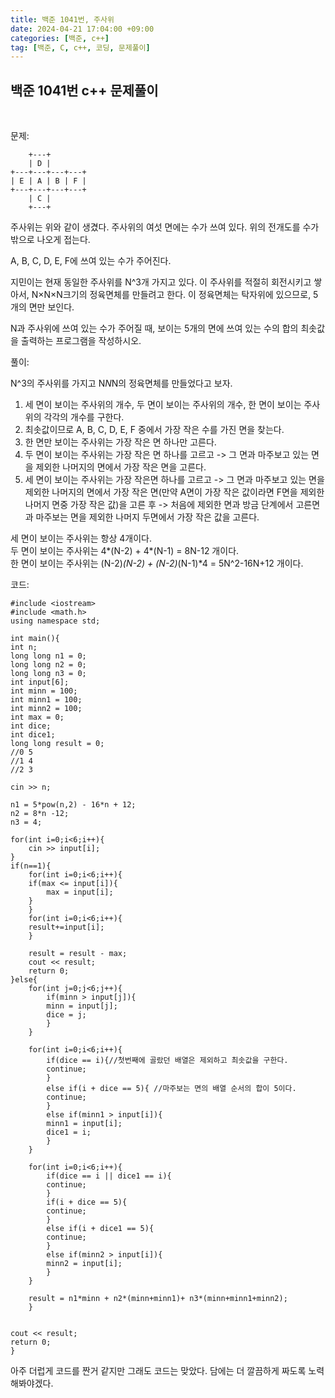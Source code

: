 ```yaml
---
title: 백준 1041번, 주사위
date: 2024-04-21 17:04:00 +09:00
categories: [백준, c++]
tag: [백준, C, c++, 코딩, 문제풀이]
---
```


## 백준 1041번 c++ 문제풀이
<br>

문제:

        +---+        
        | D |        
    +---+---+---+---+
    | E | A | B | F |
    +---+---+---+---+
        | C |        
        +---+  

주사위는 위와 같이 생겼다. 주사위의 여섯 면에는 수가 쓰여 있다. 위의 전개도를 수가 밖으로 나오게 접는다.

A, B, C, D, E, F에 쓰여 있는 수가 주어진다.

지민이는 현재 동일한 주사위를 N^3개 가지고 있다. 이 주사위를 적절히 회전시키고 쌓아서, N×N×N크기의 정육면체를 만들려고 한다. 이 정육면체는 탁자위에 있으므로, 5개의 면만 보인다.

N과 주사위에 쓰여 있는 수가 주어질 때, 보이는 5개의 면에 쓰여 있는 수의 합의 최솟값을 출력하는 프로그램을 작성하시오.

풀이:

N^3의 주사위를 가지고 N*N*N의 정육면체를 만들었다고 보자.<br>

1. 세 면이 보이는 주사위의 개수, 두 면이 보이는 주사위의 개수, 한 면이 보이는 주사위의 각각의 개수를 구한다.
2. 최솟값이므로 A, B, C, D, E, F 중에서 가장 작은 수를 가진 면을 찾는다. 
3. 한 면만 보이는 주사위는 가장 작은 면 하나만 고른다.
4. 두 면이 보이는 주사위는 가장 작은 면 하나를 고르고 -> 그 면과 마주보고 있는 면을 제외한 나머지의 면에서 가장 작은 면을 고른다.
5. 세 면이 보이는 주사위는 가장 작은면 하나를 고르고 -> 그 면과 마주보고 있는 면을 제외한 나머지의 면에서 가장 작은 면(만약 A면이 가장 작은 값이라면 F면을 제외한 나머지 면중 가장 작은 값)을 고른 후 ->  처음에 제외한 면과 방금 단계에서 고른면과 마주보는 면을 제외한 나머지 두면에서 가장 작은 값을 고른다.

세 면이 보이는 주사위는 항상 4개이다.<br>
두 면이 보이는 주사위는 4*(N-2) + 4*(N-1) = 8N-12 개이다.<br>
한 면이 보이는 주사위는 (N-2)*(N-2) + (N-2)*(N-1)*4 = 5N^2-16N+12 개이다.

코드:

    #include <iostream>
    #include <math.h>
    using namespace std;

    int main(){
    int n;
    long long n1 = 0;
    long long n2 = 0;
    long long n3 = 0;
    int input[6];
    int minn = 100;
    int minn1 = 100;
    int minn2 = 100;
    int max = 0;
    int dice;
    int dice1;
    long long result = 0;
    //0 5
    //1 4
    //2 3

    cin >> n;
    
    n1 = 5*pow(n,2) - 16*n + 12;
    n2 = 8*n -12;
    n3 = 4;

    for(int i=0;i<6;i++){
        cin >> input[i];
    }
    if(n==1){
        for(int i=0;i<6;i++){
        if(max <= input[i]){
            max = input[i];
        }
        }
        for(int i=0;i<6;i++){
        result+=input[i];
        }

        result = result - max;
        cout << result;
        return 0; 
    }else{
        for(int j=0;j<6;j++){
            if(minn > input[j]){
            minn = input[j];
            dice = j;
            }
        }

        for(int i=0;i<6;i++){
            if(dice == i){//첫번째에 골랐던 배열은 제외하고 최솟값을 구한다.
            continue;
            }
            else if(i + dice == 5){ //마주보는 면의 배열 순서의 합이 5이다. 
            continue;
            }
            else if(minn1 > input[i]){
            minn1 = input[i];
            dice1 = i;
            }
        }

        for(int i=0;i<6;i++){
            if(dice == i || dice1 == i){
            continue;
            }
            if(i + dice == 5){
            continue;
            }
            else if(i + dice1 == 5){
            continue;
            }
            else if(minn2 > input[i]){
            minn2 = input[i];
            }
        }
        
        result = n1*minn + n2*(minn+minn1)+ n3*(minn+minn1+minn2);
        }
        
        
    cout << result;
    return 0;
    }

아주 더럽게 코드를 짠거 같지만 그래도 코드는 맞았다. 담에는 더 깔끔하게 짜도록 노력해봐야겠다.


